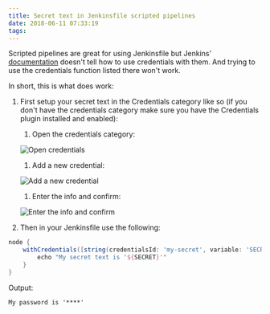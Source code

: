 ```yaml
---
title: Secret text in Jenkinsfile scripted pipelines
date: 2018-06-11 07:33:19
tags:
---
```


Scripted pipelines are great for using Jenkinsfile but Jenkins' [documentation](https://jenkins.io/doc/book/pipeline/jenkinsfile/#for-secret-text-usernames-and-passwords-and-secret-files) doesn't tell how to use credentials with them. And trying to use the credentials function listed there won't work.

In short, this is what does work: 

1. First setup your secret text in the Credentials category like so (if you don't have the credentials category make sure you have the Credentials plugin installed and enabled):

	1. Open the credentials category:

    ![Open credentials](/images/270-jenkinsfile-scripted-secret-text/creds.png)

	1. Add a new credential:
    
    ![Add a new credential](/images/270-jenkinsfile-scripted-secret-text/newcred.png)

	1. Enter the info and confirm:
    
    ![Enter the info and confirm](/images/270-jenkinsfile-scripted-secret-text/addcred.png)


2. Then in your Jenkinsfile use the following:

```groovy
node {
    withCredentials([string(credentialsId: 'my-secret', variable: 'SECRET') { //set SECRET with the credential content
        echo "My secret text is '${SECRET}'"
    }
}
```

Output:

    My password is '****'

